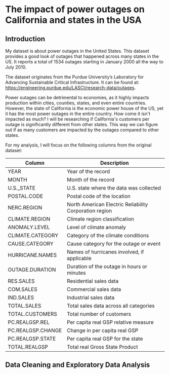 # The impact of power outages on California and states in the USA

## Introduction

My dataset is about power outages in the United States. This dataset provides a good look of outages that happened across many states in the US. It reports a total of 1534 outages starting in January 2000 all the way to July 2010.

The dataset originates from the Purdue University’s Laboratory for Advancing Sustainable Critical Infrastructure. It can be found at: https://engineering.purdue.edu/LASCI/research-data/outages.

Power outages can be detrimental to economies, as it highly impacts production within cities, counties, states, and even entire countries. However, the state of California is the economic power house of the US, yet it has the most power outages in the entire country. How come it isn't impacted as much? I will be researching if California's customers per outage is significantly different from other states. This way we can figure out if as many customers are impacted by the outages compared to other states.

For my analysis, I will focus on the following columns from the original dataset:

| Column            | Description                                            |
| ----------------- | ------------------------------------------------------ |
| YEAR              | Year of the record                                     |
| MONTH             | Month of the record                                    |
| U.S.\_STATE       | U.S. state where the data was collected                |
| POSTAL.CODE       | Postal code of the location                            |
| NERC.REGION       | North American Electric Reliability Corporation region |
| CLIMATE.REGION    | Climate region classification                          |
| ANOMALY.LEVEL     | Level of climate anomaly                               |
| CLIMATE.CATEGORY  | Category of the climate conditions                     |
| CAUSE.CATEGORY    | Cause category for the outage or event                 |
| HURRICANE.NAMES   | Names of hurricanes involved, if applicable            |
| OUTAGE.DURATION   | Duration of the outage in hours or minutes             |
| RES.SALES         | Residential sales data                                 |
| COM.SALES         | Commercial sales data                                  |
| IND.SALES         | Industrial sales data                                  |
| TOTAL.SALES       | Total sales data across all categories                 |
| TOTAL.CUSTOMERS   | Total number of customers                              |
| PC.REALGSP.REL    | Per capita real GSP relative measure                   |
| PC.REALGSP.CHANGE | Change in per capita real GSP                          |
| PC.REALGSP.STATE  | Per capita real GSP for the state                      |
| TOTAL.REALGSP     | Total real Gross State Product                         |

## Data Cleaning and Exploratory Data Analysis
